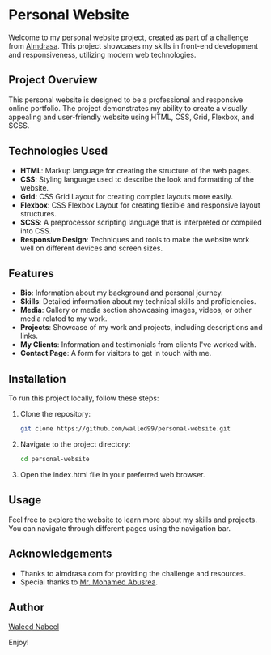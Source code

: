 # Personal Website

Welcome to my personal website project, created as part of a challenge from [Almdrasa](almdrasa.com). This project showcases my skills in front-end development and responsiveness, utilizing modern web technologies.

## Project Overview

This personal website is designed to be a professional and responsive online portfolio. The project demonstrates my ability to create a visually appealing and user-friendly website using HTML, CSS, Grid, Flexbox, and SCSS.

## Technologies Used

- **HTML**: Markup language for creating the structure of the web pages.
- **CSS**: Styling language used to describe the look and formatting of the website.
- **Grid**: CSS Grid Layout for creating complex layouts more easily.
- **Flexbox**: CSS Flexbox Layout for creating flexible and responsive layout structures.
- **SCSS**: A preprocessor scripting language that is interpreted or compiled into CSS.
- **Responsive Design**: Techniques and tools to make the website work well on different devices and screen sizes.

## Features

- **Bio**: Information about my background and personal journey.
- **Skills**: Detailed information about my technical skills and proficiencies.
- **Media**: Gallery or media section showcasing images, videos, or other media related to my work.
- **Projects**: Showcase of my work and projects, including descriptions and links.
- **My Clients**: Information and testimonials from clients I've worked with.
- **Contact Page**: A form for visitors to get in touch with me.

## Installation

To run this project locally, follow these steps:

1. Clone the repository:
   ```sh
   git clone https://github.com/walled99/personal-website.git
2. Navigate to the project directory:
   ```sh 
   cd personal-website
4. Open the index.html file in your preferred web browser.

## Usage
Feel free to explore the website to learn more about my skills and projects. You can navigate through different pages using the navigation bar.

## Acknowledgements
- Thanks to almdrasa.com for providing the challenge and resources.
- Special thanks to [Mr. Mohamed Abusrea](https://github.com/mohamedabusrea).

## Author
[Waleed Nabeel](https://www.linkedin.com/in/waled-nabeel/)

Enjoy!

